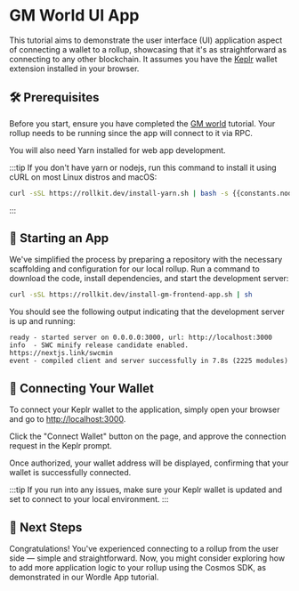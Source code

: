 <!-- markdownlint-disable MD033 -->
<script setup>
import constants from '../.vitepress/constants/constants.js'
</script>

#  GM World UI App

This tutorial aims to demonstrate the user interface (UI) application aspect of connecting a wallet to a rollup, showcasing that it's as straightforward as connecting to any other blockchain. It assumes you have the [Keplr](https://www.keplr.app/) wallet extension installed in your browser.

## 🛠 Prerequisites

Before you start, ensure you have completed the [GM world](/tutorials/gm-world) tutorial. Your rollup needs to be running since the app will connect to it via RPC.

You will also need Yarn installed for web app development.

:::tip
If you don't have yarn or nodejs, run this command to install it using cURL on most Linux distros and macOS:

```bash
curl -sSL https://rollkit.dev/install-yarn.sh | bash -s {{constants.nodeVersion}} {{constants.yarnVersion}}
```
:::

## 🚀 Starting an App

We've simplified the process by preparing a repository with the necessary scaffolding and configuration for our local rollup. Run a command to download the code, install dependencies, and start the development server:

```bash
curl -sSL https://rollkit.dev/install-gm-frontend-app.sh | sh
```

You should see the following output indicating that the development server is up and running:
```
ready - started server on 0.0.0.0:3000, url: http://localhost:3000
info  - SWC minify release candidate enabled. https://nextjs.link/swcmin
event - compiled client and server successfully in 7.8s (2225 modules)
```

## 🔗 Connecting Your Wallet

To connect your Keplr wallet to the application, simply open your browser and go to [http://localhost:3000](https://localhost:3000).

Click the "Connect Wallet" button on the page, and approve the connection request in the Keplr prompt.

Once authorized, your wallet address will be displayed, confirming that your wallet is successfully connected.

:::tip
If you run into any issues, make sure your Keplr wallet is updated and set to connect to your local environment.
:::

## 🎉 Next Steps

Congratulations! You've experienced connecting to a rollup from the user side — simple and straightforward. Now, you might consider exploring how to add more application logic to your rollup using the Cosmos SDK, as demonstrated in our Wordle App tutorial.

